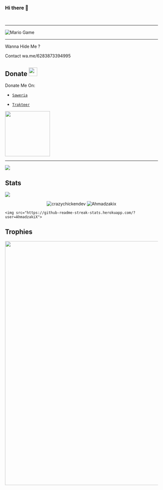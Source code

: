 ### Hi there 👋


&nbsp;&nbsp;     &nbsp;&nbsp;    &nbsp;&nbsp;   &nbsp;&nbsp;   &nbsp;&nbsp;   

---

<img src="https://github.com/TheDudeThatCode/TheDudeThatCode/blob/master/Assets/Mario_Gameplay.gif" alt="Mario Game">

---

Wanna Hide Me ?

Contact wa.me/6283873394995

## Donate <img src="https://github.com/TheDudeThatCode/TheDudeThatCode/blob/master/Assets/coin.gif" width="28" height="28">

Donate Me On:

* [`Saweria`](https://saweria.co/Ahmadzakix)

* [`Trakteer`](https://trakteer.id/Ahmadzakix)

<img src="https://raw.githubusercontent.com/Ahmadzakix/Ahmadzakix/main/img/donate.png" width="148">

---

<img src="https://raw.githubusercontent.com/Ahmadzakix/Ahmadzakix/main/img/kawaii.gif">

## Stats

<a href="https://github.com/Ahmadzakix"><img src="https://github-readme-stats.vercel.app/api?username=Ahmadzakix&show_icons=true&theme=radical"></a>



<!--START_SECTION:waka-->

<!--END_SECTION:waka-->

<p align="center" height='130px'> <img src="https://github-readme-stats.vercel.app/api?username=Ahmadzakix&show_icons=true&hide_title=true&include_all_commits=true&line_height=21&bg_color=0,64FFDA,64FFDA,A9EFDE,F2FFFC&count_public=true&theme=graywhite" alt="crazychickendev"/> <img src="https://github-readme-stats.vercel.app/api/top-langs/?username=Ahmadzakix&layout=compact&show_icons=true&bg_color=0,EFFDF9,CBFFF3,64FFDA&theme=graywhite&hide_title=true" alt="Ahmadzakix"/> </p>

<p align="center">

    <img src="https://github-readme-streak-stats.herokuapp.com/?user=AhmadzakiX">

</p>

## Trophies

<p align="center"> <img width=800 src="https://github-profile-trophy.vercel.app/?username=AhmadzakiX&row=2&column=3"/>

